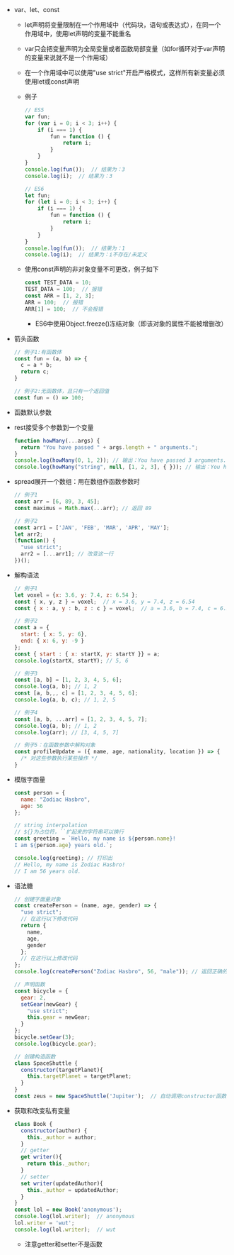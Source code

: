 - var、let、const

  - let声明将变量限制在一个作用域中（代码块，语句或表达式），在同一个作用域中，使用let声明的变量不能重名

  - var只会把变量声明为全局变量或者函数局部变量（如for循环对于var声明的变量来说就不是一个作用域）

  - 在一个作用域中可以使用"use strict"开启严格模式，这样所有新变量必须使用let或const声明

  - 例子

    ```javascript
    // ES5
    var fun;
    for (var i = 0; i < 3; i++) {
    	if (i === 1) {
            fun = function () {
                return i;
            }
        }
    }
    console.log(fun());  // 结果为：3
    console.log(i);  // 结果为：3
    
    // ES6
    let fun;
    for (let i = 0; i < 3; i++) {
    	if (i === 1) {
            fun = function () {
                return i;
            }
        }
    }
    console.log(fun());  // 结果为：1
    console.log(i);  // 结果为：i不存在/未定义
    ```

  - 使用const声明的非对象变量不可更改，例子如下

    ```javascript
    const TEST_DATA = 10;
    TEST_DATA = 100;  // 报错
    const ARR = [1, 2, 3];
    ARR = 100;  // 报错
    ARR[1] = 100;  // 不会报错
    ```

    - ES6中使用Object.freeze()冻结对象（即该对象的属性不能被增删改）

- 箭头函数

  ```javascript
  // 例子1:有函数体
  const fun = (a, b) => {
  	c = a * b;
  	return c;
  }
  
  // 例子2:无函数体，且只有一个返回值
  const fun = () => 100;
  ```

- 函数默认参数

- rest接受多个参数到一个变量

  ```javascript
  function howMany(...args) {
    return "You have passed " + args.length + " arguments.";
  }
  console.log(howMany(0, 1, 2)); // 输出：You have passed 3 arguments.
  console.log(howMany("string", null, [1, 2, 3], { })); // 输出：You have passed 4 arguments.
  ```

- spread展开一个数组：用在数组作函数参数时

  ```javascript
  // 例子1
  const arr = [6, 89, 3, 45];
  const maximus = Math.max(...arr); // 返回 89
  
  // 例子2
  const arr1 = ['JAN', 'FEB', 'MAR', 'APR', 'MAY'];
  let arr2;
  (function() {
    "use strict";
    arr2 = [...arr1]; // 改变这一行
  })();
  ```

- 解构语法

  ```javascript
  // 例子1
  let voxel = {x: 3.6, y: 7.4, z: 6.54 };
  const { x, y, z } = voxel;  // x = 3.6, y = 7.4, z = 6.54
  const { x : a, y : b, z : c } = voxel;  // a = 3.6, b = 7.4, c = 6.54
  
  // 例子2
  const a = {
    start: { x: 5, y: 6},
    end: { x: 6, y: -9 }
  };
  const { start : { x: startX, y: startY }} = a;
  console.log(startX, startY); // 5, 6
  
  // 例子3
  const [a, b] = [1, 2, 3, 4, 5, 6];
  console.log(a, b); // 1, 2
  const [a, b,,, c] = [1, 2, 3, 4, 5, 6];
  console.log(a, b, c); // 1, 2, 5
  
  // 例子4
  const [a, b, ...arr] = [1, 2, 3, 4, 5, 7];
  console.log(a, b); // 1, 2
  console.log(arr); // [3, 4, 5, 7]
  
  // 例子5：在函数参数中解构对象
  const profileUpdate = ({ name, age, nationality, location }) => {
    /* 对这些参数执行某些操作 */
  }
  ```

- 模版字面量

  ```javascript
  const person = {
    name: "Zodiac Hasbro",
    age: 56
  };
  
  // string interpolation
  // ${}为占位符，``扩起来的字符串可以换行
  const greeting = `Hello, my name is ${person.name}! 
  I am ${person.age} years old.`;
  
  console.log(greeting); // 打印出
  // Hello, my name is Zodiac Hasbro!
  // I am 56 years old.
  ```

- 语法糖

  ```javascript
  // 创建字面量对象
  const createPerson = (name, age, gender) => {
    "use strict";
    // 在这行以下修改代码
    return {
      name,
      age,
      gender
    };
    // 在这行以上修改代码
  };
  console.log(createPerson("Zodiac Hasbro", 56, "male")); // 返回正确的对象
  
  // 声明函数
  const bicycle = {
    gear: 2,
    setGear(newGear) {
      "use strict";
      this.gear = newGear;
    }
  };
  bicycle.setGear(3);
  console.log(bicycle.gear);
  
  // 创建构造函数
  class SpaceShuttle {
    constructor(targetPlanet){
      this.targetPlanet = targetPlanet;
    }
  }
  const zeus = new SpaceShuttle('Jupiter');  // 自动调用constructor函数
  ```

- 获取和改变私有变量

  ```javascript
  class Book {
    constructor(author) {
      this._author = author;
    }
    // getter
    get writer(){
      return this._author;
    }
    // setter
    set writer(updatedAuthor){
      this._author = updatedAuthor;
    }
  }
  const lol = new Book('anonymous');
  console.log(lol.writer);  // anonymous
  lol.writer = 'wut';
  console.log(lol.writer);  // wut
  ```

  - 注意getter和setter不是函数